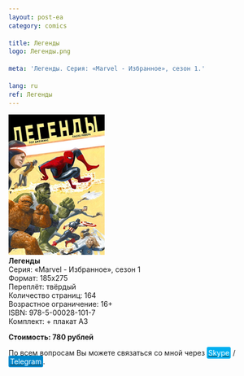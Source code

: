 ```yaml
---
layout: post-ea
category: comics

title: Легенды
logo: Легенды.png

meta: 'Легенды. Серия: «Marvel - Избранное», сезон 1.'

lang: ru
ref: Легенды
---
```


<a data-fancybox="gallery" href="/img/comics/Легенды.png"><img src="/img/comics/Легенды.png" alt=""></a>  
**Легенды**  
Серия: «Marvel - Избранное», сезон 1  
Формат: 185х275  
Переплёт: твёрдый  
Количество страниц: 164  
Возрастное ограничение: 16+  
ISBN: 978-5-00028-101-7  
Комплект: + плакат А3

**Стоимость: 780 рублей**

По всем вопросам Вы можете связаться со мной через <a href="skype:chutkoy89?call" target="_blank"><span style="background-color:#00aff0; color:white; padding:3px; border-radius: 3px">Skype</span></a> / <a href="https://t.me/chutkoy" target="_blank"><span style="background-color:#0088cc; color:white; padding:3px; border-radius: 3px">Telegram</span></a>.
